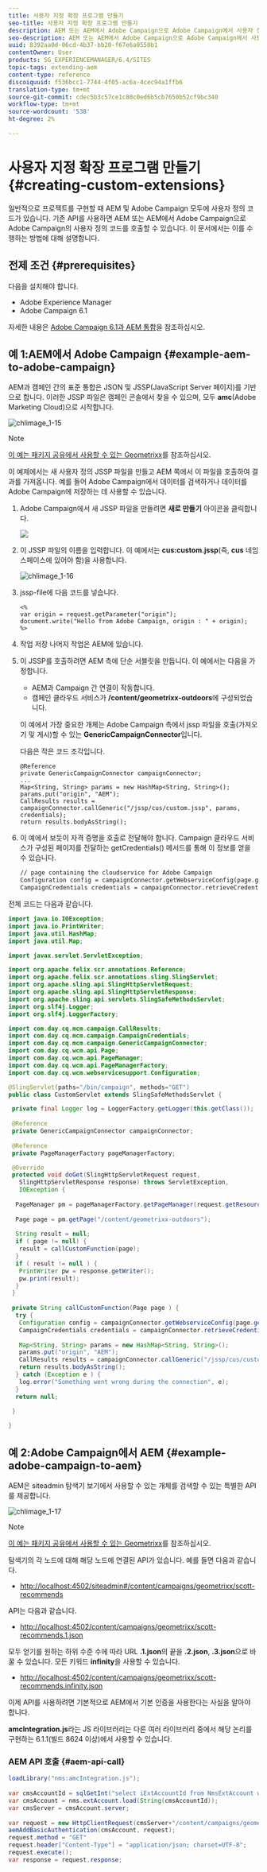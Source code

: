 ```yaml
---
title: 사용자 지정 확장 프로그램 만들기
seo-title: 사용자 지정 확장 프로그램 만들기
description: AEM 또는 AEM에서 Adobe Campaign으로 Adobe Campaign에서 사용자 정의 코드를 호출할 수 있습니다
seo-description: AEM 또는 AEM에서 Adobe Campaign으로 Adobe Campaign에서 사용자 정의 코드를 호출할 수 있습니다
uuid: 8392aa0d-06cd-4b37-bb20-f67e6a0550b1
contentOwner: User
products: SG_EXPERIENCEMANAGER/6.4/SITES
topic-tags: extending-aem
content-type: reference
discoiquuid: f536bcc1-7744-4f05-ac6a-4cec94a1ffb6
translation-type: tm+mt
source-git-commit: cdec5b3c57ce1c80c0ed6b5cb7650b52cf9bc340
workflow-type: tm+mt
source-wordcount: '538'
ht-degree: 2%

---
```



# 사용자 지정 확장 프로그램 만들기{#creating-custom-extensions}

일반적으로 프로젝트를 구현할 때 AEM 및 Adobe Campaign 모두에 사용자 정의 코드가 있습니다. 기존 API를 사용하면 AEM 또는 AEM에서 Adobe Campaign으로 Adobe Campaign의 사용자 정의 코드를 호출할 수 있습니다. 이 문서에서는 이를 수행하는 방법에 대해 설명합니다.

## 전제 조건 {#prerequisites}

다음을 설치해야 합니다.

* Adobe Experience Manager
* Adobe Campaign 6.1

자세한 내용은 [Adobe Campaign 6.1과 AEM 통합](/help/sites-administering/campaignonpremise.md)을 참조하십시오.

## 예 1:AEM에서 Adobe Campaign {#example-aem-to-adobe-campaign}

AEM과 캠페인 간의 표준 통합은 JSON 및 JSSP(JavaScript Server 페이지)를 기반으로 합니다. 이러한 JSSP 파일은 캠페인 콘솔에서 찾을 수 있으며, 모두 **amc**(Adobe Marketing Cloud)으로 시작합니다.

![chlimage_1-15](assets/chlimage_1-15.png)

>[!NOTE]
>
>[이 예는 패키지 공유에서 사용할 수 있는 Geometrixx](/help/sites-developing/we-retail.md)를 참조하십시오.

이 예제에서는 새 사용자 정의 JSSP 파일을 만들고 AEM 쪽에서 이 파일을 호출하여 결과를 가져옵니다. 예를 들어 Adobe Campaign에서 데이터를 검색하거나 데이터를 Adobe Campaign에 저장하는 데 사용할 수 있습니다.

1. Adobe Campaign에서 새 JSSP 파일을 만들려면 **새로 만들기** 아이콘을 클릭합니다.

   ![](do-not-localize/chlimage_1-4.png)

1. 이 JSSP 파일의 이름을 입력합니다. 이 예에서는 **cus:custom.jssp**(즉, **cus** 네임스페이스에 있어야 함)을 사용합니다.

   ![chlimage_1-16](assets/chlimage_1-16.png)

1. jssp-file에 다음 코드를 넣습니다.

   ```
   <%
   var origin = request.getParameter("origin");
   document.write("Hello from Adobe Campaign, origin : " + origin);
   %>
   ```

1. 작업 저장 나머지 작업은 AEM에 있습니다.
1. 이 JSSP를 호출하려면 AEM 측에 단순 서블릿을 만듭니다. 이 예에서는 다음을 가정합니다.

   * AEM과 Campaign 간 연결이 작동합니다.
   * 캠페인 클라우드 서비스가 **/content/geometrixx-outdoors**&#x200B;에 구성되었습니다.

   이 예에서 가장 중요한 개체는 Adobe Campaign 측에서 jssp 파일을 호출(가져오기 및 게시)할 수 있는 **GenericCampaignConnector**&#x200B;입니다.

   다음은 작은 코드 조각입니다.

   ```
   @Reference
   private GenericCampaignConnector campaignConnector;
   ...
   Map<String, String> params = new HashMap<String, String>();
   params.put("origin", "AEM"); 
   CallResults results = campaignConnector.callGeneric("/jssp/cus/custom.jssp", params, credentials);
   return results.bodyAsString();
   ```

1. 이 예에서 보듯이 자격 증명을 호출로 전달해야 합니다. Campaign 클라우드 서비스가 구성된 페이지를 전달하는 getCredentials() 메서드를 통해 이 정보를 얻을 수 있습니다.

   ```xml
   // page containing the cloudservice for Adobe Campaign
   Configuration config = campaignConnector.getWebserviceConfig(page.getContentResource().getParent());
   CampaignCredentials credentials = campaignConnector.retrieveCredentials(config);
   ```

전체 코드는 다음과 같습니다.

```java
import java.io.IOException;
import java.io.PrintWriter;
import java.util.HashMap;
import java.util.Map;

import javax.servlet.ServletException;

import org.apache.felix.scr.annotations.Reference;
import org.apache.felix.scr.annotations.sling.SlingServlet;
import org.apache.sling.api.SlingHttpServletRequest;
import org.apache.sling.api.SlingHttpServletResponse;
import org.apache.sling.api.servlets.SlingSafeMethodsServlet;
import org.slf4j.Logger;
import org.slf4j.LoggerFactory;

import com.day.cq.mcm.campaign.CallResults;
import com.day.cq.mcm.campaign.CampaignCredentials;
import com.day.cq.mcm.campaign.GenericCampaignConnector;
import com.day.cq.wcm.api.Page;
import com.day.cq.wcm.api.PageManager;
import com.day.cq.wcm.api.PageManagerFactory;
import com.day.cq.wcm.webservicesupport.Configuration;

@SlingServlet(paths="/bin/campaign", methods="GET")
public class CustomServlet extends SlingSafeMethodsServlet {

 private final Logger log = LoggerFactory.getLogger(this.getClass());
 
 @Reference
 private GenericCampaignConnector campaignConnector;
 
 @Reference
 private PageManagerFactory pageManagerFactory;

 @Override
 protected void doGet(SlingHttpServletRequest request,
   SlingHttpServletResponse response) throws ServletException,
   IOException {
  
  PageManager pm = pageManagerFactory.getPageManager(request.getResourceResolver());
  
  Page page = pm.getPage("/content/geometrixx-outdoors");
  
  String result = null;
  if ( page != null) {
   result = callCustomFunction(page);
  }
  if ( result != null ) {
   PrintWriter pw = response.getWriter();
   pw.print(result);
  }
 }
 
 private String callCustomFunction(Page page ) {
  try {
   Configuration config = campaignConnector.getWebserviceConfig(page.getContentResource().getParent());
   CampaignCredentials credentials = campaignConnector.retrieveCredentials(config);
   
   Map<String, String> params = new HashMap<String, String>();
   params.put("origin", "AEM");
   CallResults results = campaignConnector.callGeneric("/jssp/cus/custom.jssp", params, credentials);
   return results.bodyAsString();
  } catch (Exception e ) {
   log.error("Something went wrong during the connection", e);
  }
  return null;
  
 }

}
```

## 예 2:Adobe Campaign에서 AEM {#example-adobe-campaign-to-aem}

AEM은 siteadmin 탐색기 보기에서 사용할 수 있는 개체를 검색할 수 있는 특별한 API를 제공합니다.

![chlimage_1-17](assets/chlimage_1-17.png)

>[!NOTE]
>
>[이 예는 패키지 공유에서 사용할 수 있는 Geometrixx](/help/sites-developing/we-retail.md)를 참조하십시오.

탐색기의 각 노드에 대해 해당 노드에 연결된 API가 있습니다. 예를 들면 다음과 같습니다.

* [http://localhost:4502/siteadmin#/content/campaigns/geometrixx/scott-recommends](http://localhost:4502/siteadmin#/content/campaigns/geometrixx/scott-recommends)

API는 다음과 같습니다.

* [http://localhost:4502/content/campaigns/geometrixx/scott-recommends.1.json](http://localhost:4502/content/campaigns/geometrixx/scott-recommends.2.json)

모두 얻기를 원하는 하위 수준 수에 따라 URL **.1.json**&#x200B;의 끝을 **.2.json**, **.3.json**&#x200B;으로 바꿀 수 있습니다. 모든 키워드 **infinity**&#x200B;을 사용할 수 있습니다.

* [http://localhost:4502/content/campaigns/geometrixx/scott-recommends.infinity.json](http://localhost:4502/content/campaigns/geometrixx/scott-recommends.2.json)

이제 API를 사용하려면 기본적으로 AEM에서 기본 인증을 사용한다는 사실을 알아야 합니다.

**amcIntegration.js**&#x200B;라는 JS 라이브러리는 다른 여러 라이브러리 중에서 해당 논리를 구현하는 6.1.1(빌드 8624 이상)에서 사용할 수 있습니다.

### AEM API 호출 {#aem-api-call}

```java
loadLibrary("nms:amcIntegration.js");
 
var cmsAccountId = sqlGetInt("select iExtAccountId from NmsExtAccount where sName=$(sz)","aemInstance")
var cmsAccount = nms.extAccount.load(String(cmsAccountId));
var cmsServer = cmsAccount.server;
 
var request = new HttpClientRequest(cmsServer+"/content/campaigns/geometrixx.infinity.json")
aemAddBasicAuthentication(cmsAccount, request);
request.method = "GET"
request.header["Content-Type"] = "application/json; charset=UTF-8";
request.execute();
var response = request.response;
```

